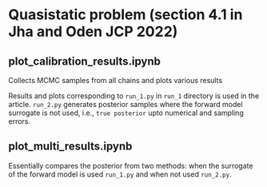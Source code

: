# Quasistatic problem (section 4.1 in Jha and Oden JCP 2022)

## plot_calibration_results.ipynb
Collects MCMC samples from all chains and plots various results

Results and plots corresponding to `run_1.py` in `run_1` directory is used in the article. `run_2.py` generates posterior samples where the forward model surrogate is not used, i.e., `true posterior` upto numerical and sampling errors.

## plot_multi_results.ipynb
Essentially compares the posterior from two methods: when the surrogate of the forward model is used `run_1.py` and when not used `run_2.py`.
